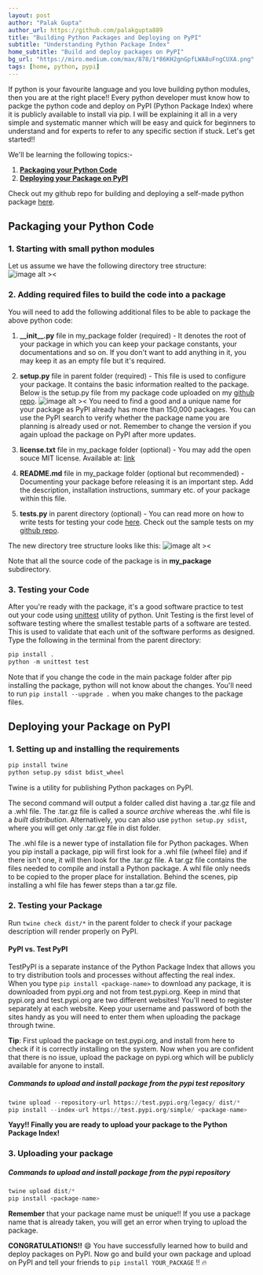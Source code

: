 ```yaml
---
layout: post
author: "Palak Gupta"
author_url: https://github.com/palakgupta889
title: "Building Python Packages and Deploying on PyPI"
subtitle: "Understanding Python Package Index"
home_subtitle: "Build and deploy packages on PyPI"
bg_url: "https://miro.medium.com/max/878/1*86KH2gnGpfLWA8uFngCUXA.png"
tags: [home, python, pypi]
---
```


If python is your favourite language and you love building python modules, then you are at the right place!! Every python developer must know how to packge the python code and deploy on PyPI (Python Package Index) where it is publicly available to install via pip. I will be explaining it all in a very simple and systematic manner which will be easy and quick for beginners to understand and for experts to refer to any specific section if stuck. Let's get started!!

We'll be learning the following topics:-

1. **[Packaging your Python Code](#package)**
2. **[Deploying your Package on PyPI](#pypi)**

Check out my github repo for building and deploying a self-made python package [here](https://github.com/palakgupta889/Deploying-a-package-on-PyPi).

<h2 id="package"> Packaging your Python Code </h2>

### 1. Starting with small python modules

Let us assume we have the following directory tree structure:
![image alt ><](https://i.ibb.co/XV1M4CZ/p1.png)

### 2. Adding required files to build the code into a package

You will need to add the following additional files to be able to package the above python code:

1. **\_\_init\_\_.py** file in my_package folder (required) -  It denotes the root of your package in which you can keep your package constants, your documentations and so on. If you don't want to add anything in it, you may keep it as an empty file but it's required.

2. **setup.py** file in parent folder (required) - This file is used to configure your package. It contains the basic information realted to the package. Below is the setup.py file from my package code uploaded on my [github repo](https://github.com/palakgupta889/Deploying-a-package-on-PyPi).
![image alt ><](https://i.ibb.co/jhpBrtr/p4.png) You need to find a good and a unique name for your package as PyPI already has more than 150,000 packages. You can use the PyPI search to verify whether the package name you are planning is already used or not.
Remember to change the version if you again upload the package on PyPI after more updates.

3. **license.txt** file in my_package folder (optional) - You may add the open souce MIT license. Available at: [link](https://opensource.org/licenses/MIT)

4. **README.md** file in my_package folder (optional but recommended) - Documenting your package before releasing it is an important step. Add the description, installation instructions, summary etc. of your package within this file.

5. **tests.py** in parent directory (optional) - You can read more on how to write tests for testing your code [here](https://docs.python.org/3/library/unittest.html). Check out the sample tests on my [github repo](https://github.com/palakgupta889/Deploying-a-package-on-PyPi).

The new directory tree structure looks like this:
![image alt ><](https://i.ibb.co/N2HY4mz/p2.png)

Note that all the source code of the package is in **my_package** subdirectory.

### 3. Testing your Code

After you're ready with the package, it's a good software practice to test out your code using [unittest](https://docs.python.org/3/library/unittest.html) utility of python. Unit Testing is the first level of software testing where the smallest testable parts of a software are tested. This is used to validate that each unit of the software performs as designed. Type the following in the terminal from the parent directory:

```python
pip install .
python -m unittest test
```

Note that if you change the code in the main package folder after pip installing the package, python will not know about the changes. You'll need to run `pip install --upgrade .` when you make changes to the package files.

<h2 id="pypi"> Deploying your Package on PyPI </h2>

### 1. Setting up and installing the requirements

```python
pip install twine
python setup.py sdist bdist_wheel
```

Twine is a utility for publishing Python packages on PyPI.

The second command will output a folder called dist having a .tar.gz file and a .whl file. The .tar.gz file is called a *source archive* whereas the .whl file is a *built distribution*. Alternatively, you can also use `python setup.py sdist`, where you will get only .tar.gz file in dist folder.

The .whl file is a newer type of installation file for Python packages. When you pip install a package, pip will first look for a .whl file (wheel file) and if there isn't one, it will then look for the .tar.gz file. A tar.gz file contains the files needed to compile and install a Python package. A whl file only needs to be copied to the proper place for installation. Behind the scenes, pip installing a whl file has fewer steps than a tar.gz file.

### 2. Testing your Package

Run `twine check dist/*` in the parent folder to check if your package description will render properly on PyPI.

#### PyPI vs. Test PyPI

TestPyPI is a separate instance of the Python Package Index that allows you to try distribution tools and processes without affecting the real index. When you type `pip install <package-name>` to download any package, it is downloaded from pypi.org and not from test.pypi.org. Keep in mind that pypi.org and test.pypi.org are two different websites! You'll need to register separately at each website. Keep your username and password of both the sites handy as you will need to enter them when uploading the package through twine.

**Tip**: First upload the package on test.pypi.org, and install from here to check if it is correctly installing on the system. Now when you are confident that there is no issue, upload the package on pypi.org which will be publicly available for anyone to install.

##### Commands to upload and install package from the pypi test repository

```python
twine upload --repository-url https://test.pypi.org/legacy/ dist/*
pip install --index-url https://test.pypi.org/simple/ <package-name>
```

**Yayy!! Finally you are ready to upload your package to the Python Package Index!**

### 3. Uploading your package

##### Commands to upload and install package from the pypi repository

```python
twine upload dist/*
pip install <package-name>
```

**Remember** that your package name must be unique!! If you use a package name that is already taken, you will get an error when trying to upload the package.

**CONGRATULATIONS!!** :smile: You have successfully learned how to build and deploy packages on PyPI. Now go and build your own package and upload on PyPI and tell your friends to `pip install YOUR_PACKAGE` !! :fire:
